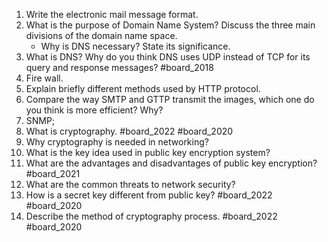 1. Write the electronic mail message format.
2. What is the purpose of Domain Name System? Discuss the three main divisions of the domain name space.
	- Why is DNS necessary? State its significance.
3. What is DNS? Why do you think DNS uses UDP instead of TCP for its query and response messages? #board_2018 
4. Fire wall.
5. Explain briefly different methods used by HTTP protocol.
6. Compare the way SMTP and GTTP transmit the images, which one do you think is more efficient? Why?
7. SNMP;
8. What is cryptography. #board_2022 #board_2020 
9. Why cryptography is needed in networking?
10. What is the key idea used in public key encryption system?
11. What are the advantages and disadvantages of public key encryption? #board_2021 
12. What are the common threats to network security?
13. How is a secret key different from public key? #board_2022 #board_2020 
14. Describe the method of cryptography process. #board_2022 #board_2020 